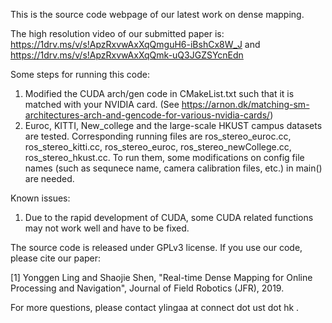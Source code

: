 This is the source code webpage of our latest work on dense mapping. 

The high resolution video of our submitted paper is: https://1drv.ms/v/s!ApzRxvwAxXqQmguH6-iBshCx8W_J and https://1drv.ms/v/s!ApzRxvwAxXqQmk-uQ3JGZSYcnEdn

Some steps for running this code:
1. Modified the CUDA arch/gen code in CMakeList.txt such that it is matched with your NVIDIA card. (See https://arnon.dk/matching-sm-architectures-arch-and-gencode-for-various-nvidia-cards/)
2. Euroc, KITTI, New_college and the large-scale HKUST campus datasets are tested. Corresponding running files are ros_stereo_euroc.cc, ros_stereo_kitti.cc, ros_stereo_euroc, ros_stereo_newCollege.cc, ros_stereo_hkust.cc. To run them, some modifications on config file names (such as sequnece name, camera calibration files, etc.) in main() are needed.

Known issues:
1. Due to the rapid development of CUDA, some CUDA related functions may not work well and have to be fixed.


The source code is released under GPLv3 license. If you use our code, please cite our paper:

[1] Yonggen Ling and Shaojie Shen, "Real-time Dense Mapping for Online Processing and Navigation", Journal of Field Robotics (JFR), 2019.

For more questions, please contact ylingaa at connect dot ust dot hk .
